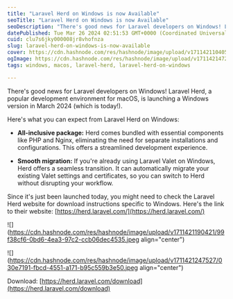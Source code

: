 ```yaml
---
title: "Laravel Herd on Windows is now Available"
seoTitle: "Laravel Herd on Windows is now Available"
seoDescription: "There's good news for Laravel developers on Windows! Laravel Herd, a popular development environment for macOS, is launching a Windows version in March 2024"
datePublished: Tue Mar 26 2024 02:51:53 GMT+0000 (Coordinated Universal Time)
cuid: clu7s6jky000008jr8vhofnza
slug: laravel-herd-on-windows-is-now-available
cover: https://cdn.hashnode.com/res/hashnode/image/upload/v1711421104050/d9ac8a95-d671-48ee-a6d3-c90abf828838.jpeg
ogImage: https://cdn.hashnode.com/res/hashnode/image/upload/v1711421472774/60a0e7aa-0f3e-4d10-95ce-485bbf00a93d.jpeg
tags: windows, macos, laravel-herd, laravel-herd-on-windows

---
```


There's good news for Laravel developers on Windows! Laravel Herd, a popular development environment for macOS, is launching a Windows version in March 2024 (which is today!).

Here's what you can expect from Laravel Herd on Windows:

* **All-inclusive package:** Herd comes bundled with essential components like PHP and Nginx, eliminating the need for separate installations and configurations. This offers a streamlined development experience.
    
* **Smooth migration:** If you're already using Laravel Valet on Windows, Herd offers a seamless transition. It can automatically migrate your existing Valet settings and certificates, so you can switch to Herd without disrupting your workflow.
    

Since it's just been launched today, you might need to check the Laravel Herd website for download instructions specific to Windows. Here's the link to their website: [https://herd.laravel.com/](https://herd.laravel.com/)

![](https://cdn.hashnode.com/res/hashnode/image/upload/v1711421190421/99f38cf6-0bd6-4ea3-97c2-ccb06dec4535.jpeg align="center")

![](https://cdn.hashnode.com/res/hashnode/image/upload/v1711421247527/030e7191-fbcd-4551-a171-b95c559b3e50.jpeg align="center")

Download: [https://herd.laravel.com/download](https://herd.laravel.com/download)